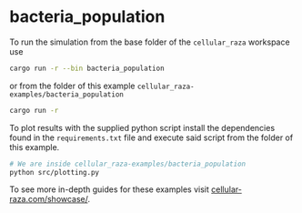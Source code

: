 # bacteria_population

To run the simulation from the base folder of the `cellular_raza` workspace use

```bash
cargo run -r --bin bacteria_population
```

or from the folder of this example `cellular_raza-examples/bacteria_population`

```bash
cargo run -r
```

To plot results with the supplied python script install the dependencies found in the
`requirements.txt` file and execute said script from the folder of this example.

```bash
# We are inside cellular_raza-examples/bacteria_population
python src/plotting.py
```

To see more in-depth guides for these examples visit
[cellular-raza.com/showcase/](https://cellular-raza.com/showcase/).
